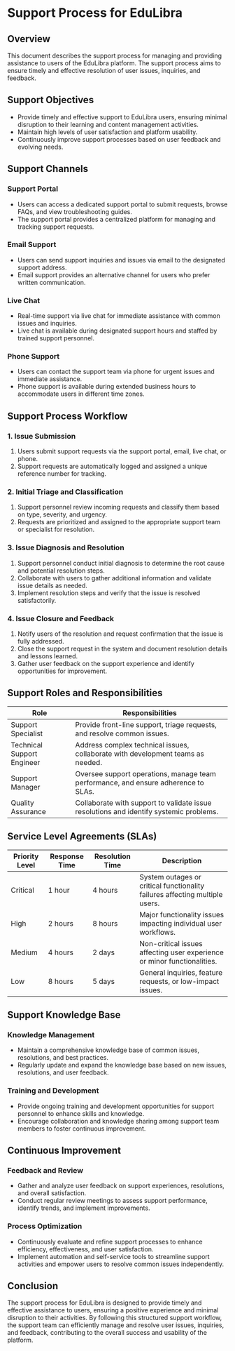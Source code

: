# Support Process for EduLibra

## Overview
This document describes the support process for managing and providing assistance to users of the EduLibra platform. The support process aims to ensure timely and effective resolution of user issues, inquiries, and feedback.

## Support Objectives
- Provide timely and effective support to EduLibra users, ensuring minimal disruption to their learning and content management activities.
- Maintain high levels of user satisfaction and platform usability.
- Continuously improve support processes based on user feedback and evolving needs.

## Support Channels

### Support Portal
- Users can access a dedicated support portal to submit requests, browse FAQs, and view troubleshooting guides.
- The support portal provides a centralized platform for managing and tracking support requests.

### Email Support
- Users can send support inquiries and issues via email to the designated support address.
- Email support provides an alternative channel for users who prefer written communication.

### Live Chat
- Real-time support via live chat for immediate assistance with common issues and inquiries.
- Live chat is available during designated support hours and staffed by trained support personnel.

### Phone Support
- Users can contact the support team via phone for urgent issues and immediate assistance.
- Phone support is available during extended business hours to accommodate users in different time zones.

## Support Process Workflow

### 1. Issue Submission
1. Users submit support requests via the support portal, email, live chat, or phone.
2. Support requests are automatically logged and assigned a unique reference number for tracking.

### 2. Initial Triage and Classification
1. Support personnel review incoming requests and classify them based on type, severity, and urgency.
2. Requests are prioritized and assigned to the appropriate support team or specialist for resolution.

### 3. Issue Diagnosis and Resolution
1. Support personnel conduct initial diagnosis to determine the root cause and potential resolution steps.
2. Collaborate with users to gather additional information and validate issue details as needed.
3. Implement resolution steps and verify that the issue is resolved satisfactorily.

### 4. Issue Closure and Feedback
1. Notify users of the resolution and request confirmation that the issue is fully addressed.
2. Close the support request in the system and document resolution details and lessons learned.
3. Gather user feedback on the support experience and identify opportunities for improvement.

## Support Roles and Responsibilities

| Role                  | Responsibilities                                                                     |
|-----------------------|-------------------------------------------------------------------------------------|
| Support Specialist    | Provide front-line support, triage requests, and resolve common issues.             |
| Technical Support Engineer | Address complex technical issues, collaborate with development teams as needed. |
| Support Manager       | Oversee support operations, manage team performance, and ensure adherence to SLAs.   |
| Quality Assurance     | Collaborate with support to validate issue resolutions and identify systemic problems. |

## Service Level Agreements (SLAs)

| Priority Level | Response Time | Resolution Time | Description                                                                 |
|----------------|---------------|-----------------|-----------------------------------------------------------------------------|
| Critical       | 1 hour        | 4 hours         | System outages or critical functionality failures affecting multiple users. |
| High           | 2 hours       | 8 hours         | Major functionality issues impacting individual user workflows.             |
| Medium         | 4 hours       | 2 days          | Non-critical issues affecting user experience or minor functionalities.     |
| Low            | 8 hours       | 5 days          | General inquiries, feature requests, or low-impact issues.                 |

## Support Knowledge Base

### Knowledge Management
- Maintain a comprehensive knowledge base of common issues, resolutions, and best practices.
- Regularly update and expand the knowledge base based on new issues, resolutions, and user feedback.

### Training and Development
- Provide ongoing training and development opportunities for support personnel to enhance skills and knowledge.
- Encourage collaboration and knowledge sharing among support team members to foster continuous improvement.

## Continuous Improvement

### Feedback and Review
- Gather and analyze user feedback on support experiences, resolutions, and overall satisfaction.
- Conduct regular review meetings to assess support performance, identify trends, and implement improvements.

### Process Optimization
- Continuously evaluate and refine support processes to enhance efficiency, effectiveness, and user satisfaction.
- Implement automation and self-service tools to streamline support activities and empower users to resolve common issues independently.

## Conclusion

The support process for EduLibra is designed to provide timely and effective assistance to users, ensuring a positive experience and minimal disruption to their activities. By following this structured support workflow, the support team can efficiently manage and resolve user issues, inquiries, and feedback, contributing to the overall success and usability of the platform.
